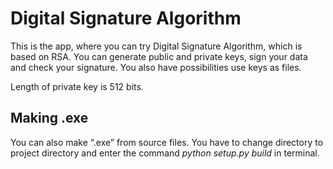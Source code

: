 # Digital Signature Algorithm

This is the app, where you can try Digital Signature Algorithm, which is based on RSA. 
You can generate public and private keys, sign your data and check your signature.
You also have possibilities use keys as files.

Length of private key is 512 bits.

## Making .exe
You can also make “.exe” from source files. You have to change directory to project directory and enter the command *python setup.py build* in terminal.

